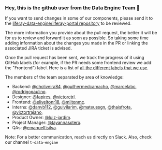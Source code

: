 ### Hey, this is the github user from the Data Engine Team 👋

If you want to send changes in some of our components, please 
send it to the [liferay-data-engine/liferay-portal repository][1] to be reviewed. 

The more information you provide about the pull request, the better it will be for us to review and
forward it as soon as possible. So taking some time adding information about the
changes you made in the PR or linking the associated JIRA ticket is advised.

Once the pull request has been sent, we track the progress of it using GitHub
labels (for example, if the PR needs some frontend review we add the
"Frontend") label. Here is a list of [all the different labels that we use][2].

The members of the team separated by area of
knowledge:

- Backend: [@choliveira84][3], [@guilhermedcamacho][4], [@marcelabc][5], [@rodrigopaulino][6].
- Designer: [@fapires][7], [@victorctrl][8].
- Frontend: [@eliveltonr18][9], [@miltonmc][10].
- Interns: [@danvb112][11], [@guivilarim][12], [@mateussgn][13], [@thaisfrota][14], [@victortrajano][15], 
- Product Owner: [@luiz-jardim][16].
- Project Manager: [@tayannasotero][17].
- QAs: [@emanuelfisilva][18].

Note: For a better communication, reach us directly on Slack. Also, check our channel ``t-data-engine``

[1]: https://github.com/liferay-data-engine/liferay-portal
[2]: https://github.com/liferay-data-engine/liferay-portal/labels
[3]: https://github.com/choliveira84
[4]: https://github.com/guilhermedcamacho
[5]: https://github.com/marcelabc
[6]: https://github.com/rodrigopaulino
[7]: https://github.com/fapires
[8]: https://github.com/victorctrl
[9]: https://github.com/eliveltonr18
[10]: https://github.com/miltonmc
[11]: https://github.com/danvb112
[12]: https://github.com/guivilarim
[13]: https://github.com/mateussgn
[14]: https://github.com/thaisfrota
[15]: https://github.com/victortrajano
[16]: https://github.com/luiz-jardim
[17]: https://github.com/tayannasotero
[18]: https://github.com/emanuelfisilva
